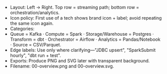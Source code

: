 * Layout: Left → Right. Top row = streaming path; bottom row = orchestration/analytics.
* Icon policy: First use of a tech shows brand icon + label; avoid repeating the same icon again.
* Categories:
* Queue = Kafka · Compute = Spark · Storage/Warehouse = Postgres · Transform = dbt · Orchestrator = Airflow · Analytics = Pandas/Notebook · Source = CSV/Parquet.
* Edge labels: Use only where clarifying—"JDBC upsert", "SparkSubmit hourly", "dbt run + test".
* Exports: Produce PNG and SVG later with transparent background.
* Filename: 00-overview.png and 00-overview.svg.